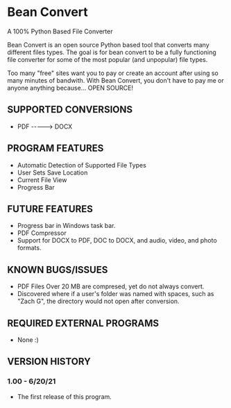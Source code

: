 # Bean Convert
A 100% Python Based File Converter

Bean Convert is an open source Python based tool that converts many different files types.
The goal is for bean convert to be a fully functioning file converter for some of the most popular (and unpopular) file types.

Too many "free" sites want you to pay or create an account after using so many minutes of bandwith. With Bean Convert,
you don't have to pay me or anyone anything because... OPEN SOURCE!

## SUPPORTED CONVERSIONS
* PDF -----> DOCX

## PROGRAM FEATURES
* Automatic Detection of Supported File Types
* User Sets Save Location
* Current File View
* Progress Bar

## FUTURE FEATURES
* Progress bar in Windows task bar.
* PDF Compressor
* Support for DOCX to PDF, DOC to DOCX, and audio, video, and photo formats.

## KNOWN BUGS/ISSUES
* PDF Files Over 20 MB are compresed, yet do not always convert.
* Discovered where if a user's folder was named with spaces, such as "Zach G", the directory would not open after conversion.

## REQUIRED EXTERNAL PROGRAMS
* None :)

## VERSION HISTORY

### 1.00 - 6/20/21
* The first release of this program.
